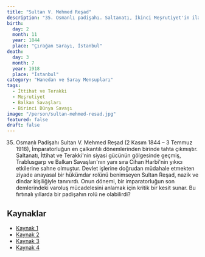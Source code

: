 ```yaml
---
title: "Sultan V. Mehmed Reşad"
description: "35. Osmanlı padişahı. Saltanatı, İkinci Meşrutiyet'in ilanı, Trablusgarp, Balkan Savaşları ve I. Dünya Savaşı gibi büyük buhranlara tanıklık etmiştir."
birth:
  day: 2
  month: 11
  year: 1844
  place: "Çırağan Sarayı, İstanbul"
death:
  day: 3
  month: 7
  year: 1918
  place: "İstanbul"
category: "Hanedan ve Saray Mensupları"
tags:
  - İttihat ve Terakki
  - Meşrutiyet
  - Balkan Savaşları
  - Birinci Dünya Savaşı
image: "/person/sultan-mehmed-resad.jpg"
featured: false
draft: false
---
```


35. Osmanlı Padişahı Sultan V. Mehmed Reşad (2 Kasım 1844 – 3 Temmuz 1918), İmparatorluğun en çalkantılı dönemlerinden birinde tahta çıkmıştır. Saltanatı, İttihat ve Terakki'nin siyasi gücünün gölgesinde geçmiş, Trablusgarp ve Balkan Savaşları'nın yanı sıra Cihan Harbi'nin yıkıcı etkilerine sahne olmuştur. Devlet işlerine doğrudan müdahale etmekten ziyade anayasal bir hükümdar rolünü benimseyen Sultan Reşad, nazik ve dindar kişiliğiyle tanınırdı. Onun dönemi, bir imparatorluğun son demlerindeki varoluş mücadelesini anlamak için kritik bir kesit sunar. Bu fırtınalı yıllarda bir padişahın rolü ne olabilirdi?

## Kaynaklar

- [Kaynak 1](https://www.hurriyet.com.tr/egitim/sultan-mehmed-resad-kimdir-sultan-mehmed-resad-olumu-ve-hayati-hakkinda-bilgiler-41879309)
- [Kaynak 2](https://tr.wikipedia.org/wiki/V._Mehmed)
- [Kaynak 3](https://islamansiklopedisi.org.tr/mehmed-v)
- [Kaynak 4](https://www.eyupsultan.bel.tr/tr/main/pages/sultan-vmehmet-resad/1183)